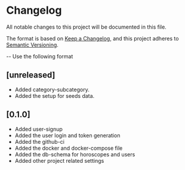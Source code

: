 # Changelog
All notable changes to this project will be documented in this file.

The format is based on [Keep a Changelog](https://keepachangelog.com/en/1.0.0/),
and this project adheres to [Semantic Versioning](https://semver.org/spec/v2.0.0.html).

-- Use the following format

<!-- Added for new features.
Changed for changes in existing functionality.
Deprecated for soon-to-be removed features.
Removed for now removed features.
Fixed for any bug fixes.
Security in case of vulnerabilities. -->

## [unreleased]
- Added category-subcategory.
- Added the setup for seeds data.


## [0.1.0]

- Added user-signup 
- Added the user login and token generation
- Added the github-ci
- Added the docker and docker-compose file
- Added the db-schema for horoscopes and users
- Added other project related settings

